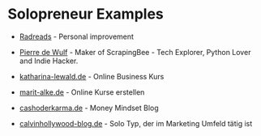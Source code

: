 # Solopreneur Examples

- [Radreads](https://radreads.co/) - Personal improvement

- [Pierre de Wulf](https://www.daolf.com/posts/) - Maker of ScrapingBee - Tech Explorer, Python Lover and Indie Hacker.

- [katharina-lewald.de](https://katharina-lewald.de/) - Online Business Kurs
- [marit-alke.de](https://www.marit-alke.de/) - Online Kurse erstellen
- [cashoderkarma.de](https://cashoderkarma.de/) - Money Mindset Blog
- [calvinhollywood-blog.de](https://calvinhollywood-blog.de/) - Solo Typ, der im Marketing Umfeld tätig ist
